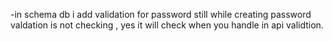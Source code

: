 -in schema db i add validation for password still while creating password valdation is not checking , yes it will check when you handle in api validtion.
